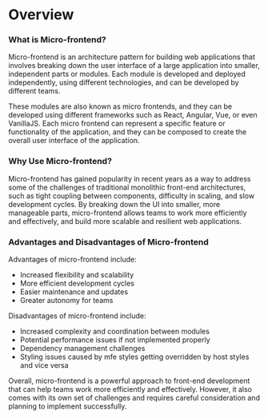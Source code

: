 # Overview

### What is Micro-frontend?

Micro-frontend is an architecture pattern for building web applications that involves breaking down the user interface of a large application into smaller, independent parts or modules. Each module is developed and deployed independently, using different technologies, and can be developed by different teams.

These modules are also known as micro frontends, and they can be developed using different frameworks such as React, Angular, Vue, or even VanillaJS. Each micro frontend can represent a specific feature or functionality of the application, and they can be composed to create the overall user interface of the application.

### Why Use Micro-frontend?

Micro-frontend has gained popularity in recent years as a way to address some of the challenges of traditional monolithic front-end architectures, such as tight coupling between components, difficulty in scaling, and slow development cycles. By breaking down the UI into smaller, more manageable parts, micro-frontend allows teams to work more efficiently and effectively, and build more scalable and resilient web applications.

### Advantages and Disadvantages of Micro-frontend

Advantages of micro-frontend include:

- Increased flexibility and scalability
- More efficient development cycles
- Easier maintenance and updates
- Greater autonomy for teams

Disadvantages of micro-frontend include:

- Increased complexity and coordination between modules
- Potential performance issues if not implemented properly
- Dependency management challenges
- Styling issues caused by mfe styles getting overridden by host styles and vice versa

Overall, micro-frontend is a powerful approach to front-end development that can help teams work more efficiently and effectively. However, it also comes with its own set of challenges and requires careful consideration and planning to implement successfully.
